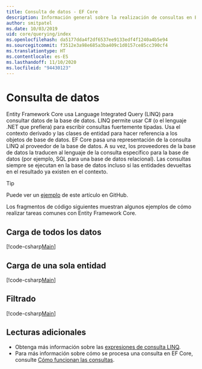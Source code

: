```yaml
---
title: Consulta de datos - EF Core
description: Información general sobre la realización de consultas en Entity Framework Core
author: smitpatel
ms.date: 10/03/2019
uid: core/querying/index
ms.openlocfilehash: da5177dda4f2df6537ee9133edf4f1240a4b5e94
ms.sourcegitcommit: f3512e3a98e685a3ba409c1d0157ce85cc390cf4
ms.translationtype: HT
ms.contentlocale: es-ES
ms.lasthandoff: 11/10/2020
ms.locfileid: "94430123"
---
```

# <a name="querying-data"></a>Consulta de datos

Entity Framework Core usa Language Integrated Query (LINQ) para consultar datos de la base de datos. LINQ permite usar C# (o el lenguaje .NET que prefiera) para escribir consultas fuertemente tipadas. Usa el contexto derivado y las clases de entidad para hacer referencia a los objetos de base de datos. EF Core pasa una representación de la consulta LINQ al proveedor de la base de datos. A su vez, los proveedores de la base de datos la traducen al lenguaje de la consulta específico para la base de datos (por ejemplo, SQL para una base de datos relacional). Las consultas siempre se ejecutan en la base de datos incluso si las entidades devueltas en el resultado ya existen en el contexto.

> [!TIP]
> Puede ver un [ejemplo](https://github.com/dotnet/EntityFramework.Docs/tree/master/samples/core/Querying/Overview) de este artículo en GitHub.

Los fragmentos de código siguientes muestran algunos ejemplos de cómo realizar tareas comunes con Entity Framework Core.

## <a name="loading-all-data"></a>Carga de todos los datos

[!code-csharp[Main](../../../samples/core/Querying/Overview/Program.cs#LoadingAllData)]

## <a name="loading-a-single-entity"></a>Carga de una sola entidad

[!code-csharp[Main](../../../samples/core/Querying/Overview/Program.cs#LoadingSingleEntity)]

## <a name="filtering"></a>Filtrado

[!code-csharp[Main](../../../samples/core/Querying/Overview/Program.cs#Filtering)]

## <a name="further-readings"></a>Lecturas adicionales

- Obtenga más información sobre las [expresiones de consulta LINQ](/dotnet/csharp/programming-guide/concepts/linq/basic-linq-query-operations).
- Para más información sobre cómo se procesa una consulta en EF Core, consulte [Cómo funcionan las consultas](xref:core/querying/how-query-works).

